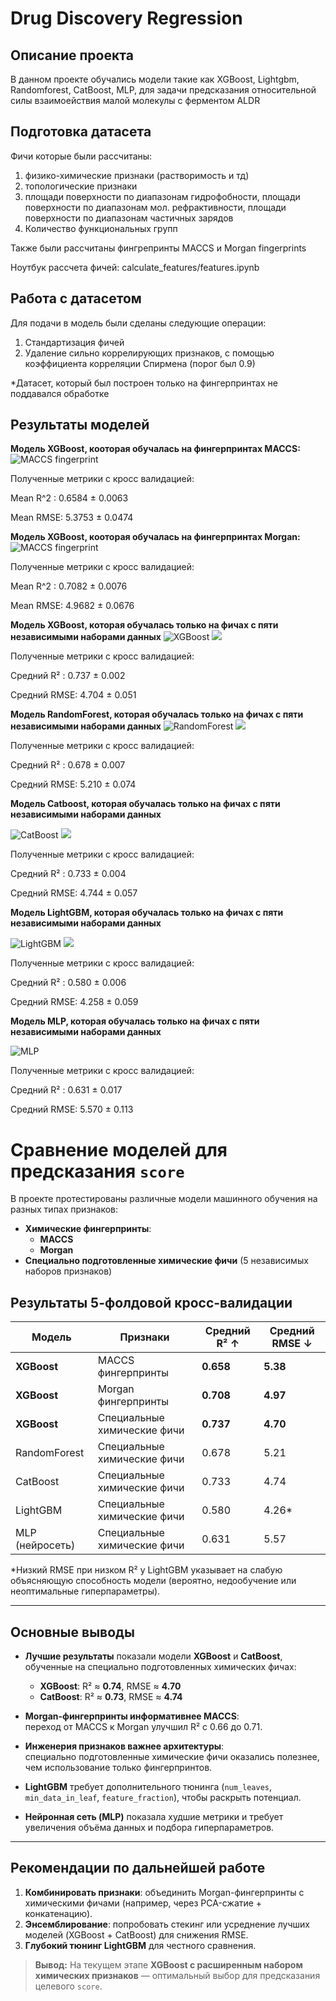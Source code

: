 # Drug Discovery Regression

## Описание проекта
В данном проекте обучались модели такие как XGBoost, Lightgbm, Randomforest, CatBoost, MLP, для задачи предсказания относительной силы взаимоействия малой молекулы с ферментом ALDR

## Подготовка датасета
Фичи которые были рассчитаны:
1) физико-химические признаки (растворимость и тд)
2) топологические признаки
3) площади поверхности по диапазонам гидрофобности, площади поверхности по диапазонам мол. рефрактивности, площади поверхности по диапазонам частичных зарядов
4) Количество функциональных групп

Также были рассчитаны фингрепринты MACCS и Morgan fingerprints

Ноутбук рассчета фичей: calculate_features/features.ipynb

## Работа с датасетом
Для подачи в модель были сделаны следующие операции:
1) Стандартизация фичей
2) Удаление сильно коррелирующих признаков, с помощью коэффициента корреляции Спирмена (порог был 0.9)

*Датасет, который был построен только на фингерпринтах не поддавался обработке

## Результаты моделей

**Модель XGBoost, кооторая обучалась на фингерпринтах MACCS:**
![MACCS fingerprint](images/XGB_maccs.png)

Полученные метрики с кросс валидацией:


Mean R^2 : 0.6584 ± 0.0063

Mean RMSE: 5.3753 ± 0.0474

**Модель XGBoost, кооторая обучалась на фингерпринтах Morgan:**
![MACCS fingerprint](images/XGB_morgan.png)

Полученные метрики с кросс валидацией:

Mean R^2 : 0.7082 ± 0.0076

Mean RMSE: 4.9682 ± 0.0676

**Модель XGBoost, которая обучалась только на фичах c пяти независимыми наборами данных**
![XGBoost](images/XGB_1.png)
![](images/XGB_2.png)

Полученные метрики с кросс валидацией:

Средний R² : 0.737 ± 0.002

Средний RMSE: 4.704 ± 0.051


**Модель RandomForest, которая обучалась только на фичах c пяти независимыми наборами данных**
![RandomForest](images/Random_forest.png)
![](images/Random_forest_1.png)

Полученные метрики с кросс валидацией:

Средний R² : 0.678 ± 0.007

Средний RMSE: 5.210 ± 0.074

**Модель Catboost, которая обучалась только на фичах c пяти независимыми наборами данных**

![CatBoost](images/CatBoost.png)
![](images/CatBoost_2.png)

Полученные метрики с кросс валидацией:

Средний R² : 0.733 ± 0.004

Средний RMSE: 4.744 ± 0.057

**Модель LightGBM, которая обучалась только на фичах c пяти независимыми наборами данных**

![LightGBM](images/LightGBM.jpg)
![](images/LightGBM_1.jpg)

Полученные метрики с кросс валидацией:

Средний R² : 0.580 ± 0.006

Средний RMSE: 4.258 ± 0.059

**Модель MLP, которая обучалась только на фичах c пяти независимыми наборами данных**

![MLP](images/MLP.png)


Полученные метрики с кросс валидацией:

Средний R² : 0.631 ± 0.017

Средний RMSE: 5.570 ± 0.113


# Сравнение моделей для предсказания `score`

В проекте протестированы различные модели машинного обучения на разных типах признаков:

- **Химические фингерпринты**:  
  - **MACCS**  
  - **Morgan**
- **Специально подготовленные химические фичи** (5 независимых наборов признаков)

## Результаты 5-фолдовой кросс-валидации

| Модель        | Признаки                             | Средний R² ↑ | Средний RMSE ↓ |
|---------------|---------------------------------------|--------------|---------------|
| **XGBoost**   | MACCS фингерпринты                   | **0.658**    | **5.38**      |
| **XGBoost**   | Morgan фингерпринты                  | **0.708**    | **4.97**      |
| **XGBoost**   | Специальные химические фичи          | **0.737**    | **4.70**      |
| RandomForest  | Специальные химические фичи          | 0.678        | 5.21          |
| CatBoost      | Специальные химические фичи          | 0.733        | 4.74          |
| LightGBM      | Специальные химические фичи          | 0.580        | 4.26*         |
| MLP (нейросеть)| Специальные химические фичи         | 0.631        | 5.57          |

\*Низкий RMSE при низком R² у LightGBM указывает на слабую объясняющую способность модели
(вероятно, недообучение или неоптимальные гиперпараметры).

---

## Основные выводы

* **Лучшие результаты** показали модели **XGBoost** и **CatBoost**, обученные на специально подготовленных химических фичах:  
  - **XGBoost**: R² ≈ **0.74**, RMSE ≈ **4.70**  
  - **CatBoost**: R² ≈ **0.73**, RMSE ≈ **4.74**  

* **Morgan-фингерпринты информативнее MACCS**:  
  переход от MACCS к Morgan улучшил R² с 0.66 до 0.71.

* **Инженерия признаков важнее архитектуры**:  
  специально подготовленные химические фичи оказались полезнее, чем использование только фингерпринтов.

* **LightGBM** требует дополнительного тюнинга (`num_leaves`, `min_data_in_leaf`, `feature_fraction`), чтобы раскрыть потенциал.

* **Нейронная сеть (MLP)** показала худшие метрики и требует увеличения объёма данных и подбора гиперпараметров.

---

## Рекомендации по дальнейшей работе

1. **Комбинировать признаки**: объединить Morgan-фингерпринты с химическими фичами (например, через PCA-сжатие + конкатенацию).
2. **Энсемблирование**: попробовать стекинг или усреднение лучших моделей (XGBoost + CatBoost) для снижения RMSE.
3. **Глубокий тюнинг LightGBM** для честного сравнения.

> **Вывод:** На текущем этапе **XGBoost с расширенным набором химических признаков** — оптимальный выбор
для предсказания целевого `score`.
